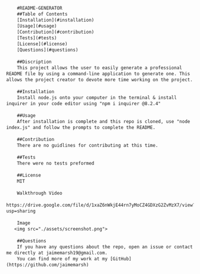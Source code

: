 
        #README-GENERATOR
        ##Table of Contents
        [Installation](#installation)
        [Usage](#usage)
        [Contribution](#contribution)
        [Tests](#tests)
        [License](#license)
        [Questions](#questions)

        ##Discription
        This project allows the user to easily generate a professional README file by using a command-line application to generate one. This allows the project creator to devote more time working on the project.

        ##Installation
        Install node.js onto your computer in the terminal & install inquirer in your code editor using "npm i inquirer @8.2.4"

        ##Usage
        After installation is complete and this repo is cloned, use "node index.js" and follow the prompts to complete the README.

        ##Contribution
        There are no guidlines for contributing at this time.

        ##Tests
        There were no tests preformed

        ##License
        MIT

        Walkthrough Video
        https://drive.google.com/file/d/1xaZ6nWkjE44rn7yMoCZ4GDXzG2ZvMzX7/view?usp=sharing

        Image
       <img src="./assets/screenshot.png">

        ##Questions
        If you have any questions about the repo, open an issue or contact me directly at jaimemarsh19@gmail.com.
        You can find more of my work at my [GitHub](https://github.com/jaimemarsh)

        